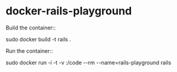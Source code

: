 docker-rails-playground
=======================

Build the container::

  sudo docker build -t rails .

Run the container::

  sudo docker run -i -t -v <path-on-host-machine>:/code --rm --name=rails-playground rails